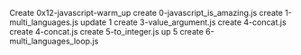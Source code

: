 Create 0x12-javascript-warm_up
create 0-javascript_is_amazing.js
create 1-multi_languages.js
update 1
create 3-value_argument.js
create 4-concat.js
create 4-concat.js
create 5-to_integer.js
up 5
create 6-multi_languages_loop.js
